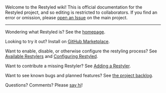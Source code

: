 Welcome to the Restyled wiki! This is official documentation for the Restyled project, and so editing is restricted to collaborators. If you find an error or omission, please [open an Issue](https://github.com/restyled-io/restyled.io/issues/new?labels=docs) on the main project.

---

Wondering what Restyled is? See the [homepage](https://restyled.io).

Looking to try it out? Install on [GitHub Marketplace](https://github.com/marketplace/restyled-io).

Want to enable, disable, or otherwise configure the restyling process? See [Available Restylers](https://github.com/restyled-io/restyled.io/wiki/Available-Restylers) and [Configuring Restyled](https://github.com/restyled-io/restyled.io/wiki/Configuring-Restyled).

Want to contribute a missing Restyler? See [Adding a Restyler](https://github.com/restyled-io/restyled.io/wiki/Adding-a-Restyler).

Want to see known bugs and planned features? See [the project backlog](https://github.com/orgs/restyled-io/projects/1).

Questions? Comments? Please [say hi](mailto:hello@restyled.io)!